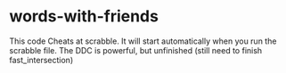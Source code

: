 # words-with-friends
This code Cheats at scrabble.
It will start automatically when you run the scrabble file. 
The DDC is powerful, but unfinished (still need to finish fast_intersection)

